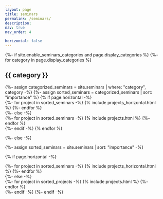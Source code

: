 ```yaml
---
layout: page
title: seminars
permalink: /seminars/
description: 
nav: true
nav_order: 4

horizontal: false
---
```


<!-- pages/seminars.md -->
<div class="seminars">
{%- if site.enable_seminars_categories and page.display_categories %}
  <!-- Display categorized seminars -->
  {%- for category in page.display_categories %}
  <h2 class="category">{{ category }}</h2>
  {%- assign categorized_seminars = site.seminars | where: "category", category -%}
  {%- assign sorted_seminars = categorized_seminars | sort: "importance" %}
  <!-- Generate cards for each project -->
  {% if page.horizontal -%}
  <div class="container">
    <div class="row row-cols-2">
    {%- for project in sorted_seminars -%}
      {% include projects_horizontal.html %}
    {%- endfor %}
    </div>
  </div>
  {%- else -%}
  <div class="grid">
    {%- for project in sorted_seminars -%}
      {% include projects.html %}
    {%- endfor %}
  </div>
  {%- endif -%}
  {% endfor %}

{%- else -%}
<!-- Display seminars without categories -->
  {%- assign sorted_seminars = site.seminars | sort: "importance" -%}
  <!-- Generate cards for each seminar -->
  {% if page.horizontal -%}
  <div class="container">
    <div class="row row-cols-2">
    {%- for project in sorted_seminars -%}
      {% include projects_horizontal.html %}
    {%- endfor %}
    </div>
  </div>
  {%- else -%}
  <div class="grid">
    {%- for project in sorted_projects -%}
      {% include projects.html %}
    {%- endfor %}
  </div>
  {%- endif -%}
{%- endif -%}
</div>

